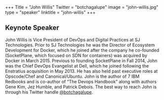 +++
Title = "John Willis"
Twitter = "botchagalupe"
image = "john-willis.jpg"
type = "speaker"
linktitle = "john-willis"
+++

## Keynote Speaker

John Willis is Vice President of DevOps and Digital Practices at SJ Technologies.  Prior to SJ Technologies he was the Director of Ecosystem Development for Docker, which he joined after the company he co-founded (SocketPlane, which focused on SDN for containers) was acquired by Docker in March 2015.  Previous to founding SocketPlane in Fall 2014, John was the Chief DevOps Evangelist at Dell, which he joined following the Enstratius acquisition in May 2013. He has also held past executive roles at Opscode/Chef and Canonical/Ubuntu. John is the author of 7 IBM Redbooks and is co-author of “The Devops Handbook” along with authors Gene Kim, Jez Humble, and Patrick Debois. The best way to reach John is through his Twitter handle [@botchagalupe](https://twitter.com/botchagalupe).